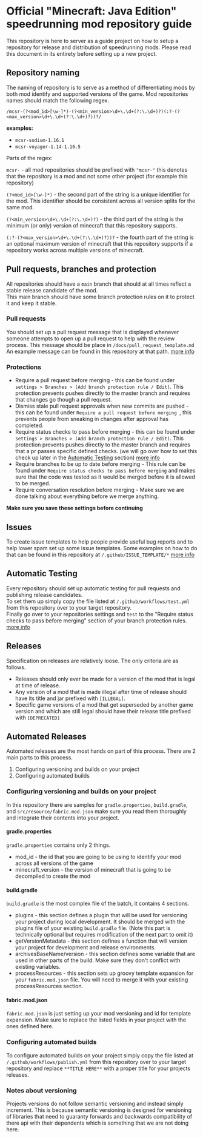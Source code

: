 
# Official "Minecraft: Java Edition" speedrunning mod repository guide

This repository is here to server as a guide project on how to setup a repository for release and distribution of speedrunning mods. Please read this document in its entirety before setting up a new project.

## Repository naming

The naming of repository is to serve as a method of differentiating mods by both mod identify and supported versions of the game.
Mod repositories names should match the following regex.

`/mcsr-(?<mod_id>[\w-]*)-(?<min_version>\d+\.\d+(?:\.\d+)?)(:?-(?<max_version>\d+\.\d+(?:\.\d+)?))?/`

**examples:**
* `mcsr-sodium-1.16.1`
* `mcsr-voyager-1.14-1.16.5`

Parts of the regex:

`mcsr-` - all mod repositories should be prefixed with `"mcsr-"` this denotes that the repository is a mod and not some other project (for example this repository)

`(?<mod_id>[\w-]*)` - the second part of the string is a unique identifier for the mod. This identifier should be consistent across all version splits for the same mod.

`(?<min_version>\d+\.\d+(?:\.\d+)?)` - the third part of the string is the minimum (or only) version of minecraft that this repository supports.

`(:?-(?<max_version>\d+\.\d+(?:\.\d+)?))?` - the fourth part of the string is an optional maximum version of minecraft that this repository supports if a repository works across multiple versions of minecraft.

## Pull requests, branches and protection

All repositories should have a `main` branch that should at all times reflect a stable release candidate of the mod.    
This main branch should have some branch protection rules on it to protect it and keep it stable.

### Pull requests
You should set up a pull request message that is displayed whenever someone attempts to open up a pull request to help with the review process. This message should be place in `/docs/pull_request_template.md` An example message can be found in this repository at that path.
[more info](https://docs.github.com/en/communities/using-templates-to-encourage-useful-issues-and-pull-requests/creating-a-pull-request-template-for-your-repository)

### Protections
* Require a pull request before merging - this can be found under `settings > Branches > (Add branch protection rule / Edit)`. This protection prevents pushes directly to the master branch and requires that changes go though a pull request.
* Dismiss stale pull request approvals when new commits are pushed  - this can be found under `Require a pull request before merging `, this prevents people from sneaking in changes after approval has completed. 
* Require status checks to pass before merging - this can be found under `settings > Branches > (Add branch protection rule / Edit)`. This protection prevents pushes directly to the master branch and requires that a pr passes specific defined checks. (we will go over how to set this check up later in the [Automatic Testing](#Automatic-building) section)
[more info](https://docs.github.com/en/repositories/configuring-branches-and-merges-in-your-repository/defining-the-mergeability-of-pull-requests/managing-a-branch-protection-rule)
* Require branches to be up to date before merging - This rule can be found under `Require status checks to pass before merging` and makes sure that the code was tested as it would be merged before it is allowed to be merged.
* Require conversation resolution before merging - Make sure we are done talking about everything before we merge anything.

**Make sure you save these settings before continuing**

## Issues

To create issue templates to help people provide useful bug reports and to help lower spam set up some issue templates. Some examples on how to do that can be found in this repository at `/.github/ISSUE_TEMPLATE/*`
[more info](https://docs.github.com/en/communities/using-templates-to-encourage-useful-issues-and-pull-requests/configuring-issue-templates-for-your-repository)

## Automatic Testing

Every repository should set up automatic testing for pull requests and publishing release candidates.    
To set them up simply copy the file listed at `/.github/workflows/test.yml` from this repository over to your target repository.    
Finally go over to your repositories settings and `test` to the "Require status checks to pass before merging" section of your branch protection rules.
[more info](https://docs.github.com/en/actions/using-workflows)

## Releases

Specification on releases are relatively loose. The only criteria are as follows.
- Releases should only ever be made for a version of the mod that is legal at time of release.
- Any version of a mod that is made illegal after time of release should have its title and jar prefixed with `[ILLEGAL]`.
- Specific game versions of a mod that get superseded by another game version and which are still legal should have their release title prefixed with `[DEPRECATED]`

## Automated Releases

Automated releases are the most hands on part of this process. There are 2 main parts to this process.

1. Configuring versioning and builds on your project
2. Configuring automated builds

### Configuring versioning and builds on your project

In this repository there are samples for `gradle.properties`, `build.gradle`, and `src/resource/fabric.mod.json` make sure you read them thoroughly and integrate their contents into your project.

#### gradle.properties
`gradle.properties` contains only 2 things.
* mod_id - the id that you are going to be using to identify your mod across all versions of the game
* minecraft_version - the version of minecraft that is going to be decompiled to create the mod

#### build.gradle
`build.gradle` is the most complex file of the batch, it contains 4 sections.
* plugins - this section defines a plugin that will be used for versioning your project during local development. It should be merged with the plugins file of your existing `build.gradle` file. (Note this part is technically optional but requires modification of the next part to omit it)
* getVersionMetadata - this section defines a function that will version your project for development and release environments.
* archivesBaseName/version - this section defines some variable that are used in other parts of the build. Make sure they don't conflict with existing variables.
* processResources - this section sets up groovy template expansion for your `fabric.mod.json` file. You will need to merge it with your existing processResources section.

#### fabric.mod.json
`fabric.mod.json` is just setting up your mod versioning and id for template expansion. Make sure to replace the listed fields in your project with the ones defined here.

### Configuring automated builds

To configure automated builds on your project simply copy the file listed at `/.github/workflows/publish.yml` from this repository over to your target repository and replace `**TITLE HERE**` with a proper title for your projects releases.

### Notes about versioning

Projects versions do not follow semantic versioning and instead simply increment. This is because semantic versioning is designed for versioning of libraries that need to guaranty forwards and backwards compatibility of there api with their dependents which is something that we are not doing here.

